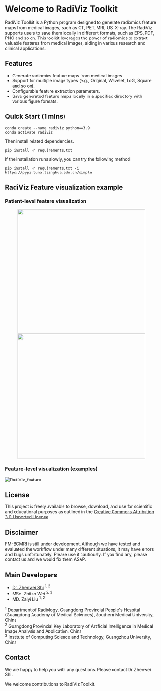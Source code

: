 # Welcome to RadiViz Toolkit

RadiViz Toolkit is a Python program designed to generate radiomics feature maps from medical images, such as CT, PET, MRI, US, X-ray. The RadiViz supports users to save them locally in different formats, such as EPS, PDF, PNG and so on. This toolkit leverages the power of radiomics to extract valuable features from medical images, aiding in various research and clinical applications.

<!-- ## Table of Contents

- [Features](#Features)
- [Installation](#installation)
- [Usage](#usage)
- [Configuration](#configuration)
- [Examples](#examples)
- [Contributing](#contributing)
- [License](#license) -->

## Features

- Generate radiomics feature maps from medical images.
- Support for multiple image types (e.g., Original, Wavelet, LoG, Square and so on).
- Configurable feature extraction parameters.
- Save generated feature maps locally in a specified directory with various figure formats.

## Quick Start (1 mins)

```
conda create --name radiviz python==3.9
conda activate radiviz
```
Then install related dependencies.

```
pip install -r requirements.txt
```
If the installation runs slowly, you can try the following method

```
pip install -r requirements.txt -i https://pypi.tuna.tsinghua.edu.cn/simple
```

## RadiViz Feature visualization example

### Patient-level feature visualization

<p align="center">
  <img src="https://github.com/zhenweishi/FM-LCT/assets/17007301/610b8ab1-3495-47f5-87c9-e9e741716bce" width="420" height="410">
  <img src="https://github.com/zhenweishi/FM-LCT/assets/17007301/9cdf2dfd-4dfc-452a-884e-b9143c3e0fcd" width="420" height="410">
</p>

### Feature-level visualization (examples)


![RadiViz_feature](https://github.com/zhenweishi/FM-LCT/assets/17007301/9648b31a-7618-4d81-a567-a5ca5e5fd0e3)


## License

This project is freely available to browse, download, and use for scientific and educational purposes as outlined in the [Creative Commons Attribution 3.0 Unported License](https://creativecommons.org/licenses/by/3.0/).

## Disclaimer

FM-BCMRI is still under development. Although we have tested and evaluated the workflow under many different situations, it may have errors and bugs unfortunately. Please use it cautiously. If you find any, please contact us and we would fix them ASAP.

## Main Developers
 - [Dr. Zhenwei Shi](https://github.com/zhenweishi) <sup/>1, 2
 - MSc. Zhitao Wei <sup/>2, 3
 - MD. Zaiyi Liu <sup/>1, 2
 

<sup>1</sup> Department of Radiology, Guangdong Provincial People's Hospital (Guangdong Academy of Medical Sciences), Southern Medical University, China <br/>
<sup>2</sup> Guangdong Provincial Key Laboratory of Artificial Intelligence in Medical Image Analysis and Application, China <br/>
<sup>3</sup> Institute of Computing Science and Technology, Guangzhou University, China <br/>

## Contact
We are happy to help you with any questions. Please contact Dr Zhenwei Shi.

We welcome contributions to RadiViz Toolkit. 
